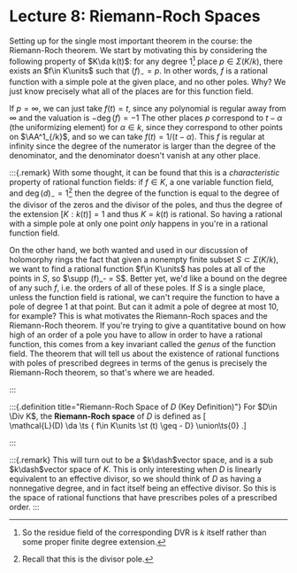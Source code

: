 # Lecture 8: Riemann-Roch Spaces 

Setting up for the single most important theorem in the course: the Riemann-Roch theorem.
We start by motivating this by considering the following property of $K\da k(t)$: for any degree 1[^res_field_reminder]
place $p \in \Sigma(K/k)$, there exists an $f\in K\units$ such that $(f)_- = p$.
In other words, $f$ is a rational function with a simple pole at the given place, and no other poles.
Why?
We just know precisely what all of the places are for this function field.


[^res_field_reminder]: So the residue field of the corresponding DVR is $k$ itself rather than some proper finite degree extension.

If $p= \infty$, we can just take $f(t) = t$, since any polynomial is regular away from $\infty$ and the valuation is $-\deg(f) = -1$
The other places $p$ correspond to $t-\alpha$ (the uniformizing element) for $\alpha\in k$, since they correspond to other points on $\AA^1_{/k}$, and so we can take $f(t) = 1/(t-\alpha)$.
This $f$ is regular at infinity since the degree of the numerator is larger than the degree of the denominator, and the denominator doesn't vanish at any other place.

:::{.remark}
With some thought, it can be found that this is a *characteristic* property of rational function fields: if $f\in K$, a one variable function field, and $\deg(d)_- = 1$[^recall_div_pole]
then the degree of the function is equal to the degree of the divisor of the zeros and the divisor of the poles, and thus the degree of the extension $[K: k(t)] = 1$ and thus $K = k(t)$ is rational.
So having a rational with a simple pole at only one point *only* happens in you're in a rational function field.

On the other hand, we both wanted and used in our discussion of holomorphy rings the fact that given a nonempty finite subset $S \subset \Sigma(K/k)$, we want to find a rational function $f\in K\units$ has poles at all of the points in $S$, so $\supp (f)_- = S$.
Better yet, we'd like a bound on the degree of any such $f$, i.e. the orders of all of these poles. 
If $S$ is a single place, unless the function field is rational, we can't require the function to have a pole of degree 1 at that point.
But can it admit a pole of degree at most 10, for example?
This is what motivates the Riemann-Roch spaces and the Riemann-Roch theorem.
If you're trying to give a quantitative bound on how high of an order of a pole you have to allow in order to have a rational function, this comes from a key invariant called the *genus* of the function field.
The theorem that will tell us about the existence of rational functions with poles of prescribed degrees in terms of the genus is precisely the Riemann-Roch theorem, so that's where we are headed.

[^recall_div_pole]: Recall that this is the divisor pole. 

:::


:::{.definition title="Riemann-Roch Space of $D$ (Key Definition)"}
For $D\in \Div K$, the **Riemann-Roch space** of $D$ is defined as 
\[  
\mathcal{L}(D) \da \ts { f\in K\units \st (t) \geq - D} \union\ts{0}
.\]

:::

:::{.remark}
This will turn out to be a $k\dash$vector space, and is a sub $k\dash$vector space of $K$.
This is only interesting when $D$ is linearly equivalent to an effective divisor, so we should think of $D$ as having a nonnegative degree, and in fact itself being an effective divisor.
So this is the space of rational functions that have prescribes poles of a prescribed order.
:::
